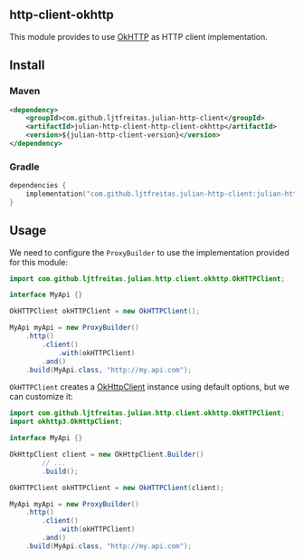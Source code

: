 ## http-client-okhttp

This module provides to use [OkHTTP](https://square.github.io/okhttp/) as HTTP client implementation.

## Install

### Maven
```xml
<dependency>
    <groupId>com.github.ljtfreitas.julian-http-client</groupId>
    <artifactId>julian-http-client-http-client-okhttp</artifactId>
    <version>${julian-http-client-version}</version>
</dependency>
```

### Gradle
```kotlin
dependencies {
    implementation("com.github.ljtfreitas.julian-http-client:julian-http-client-okhttp:$julianHttpClientVersion")
}
```

## Usage

We need to configure the `ProxyBuilder` to use the implementation provided for this module:

```java
import com.github.ljtfreitas.julian.http.client.okhttp.OkHTTPClient;

interface MyApi {}

OkHTTPClient okHTTPClient = new OkHTTPClient();

MyApi myApi = new ProxyBuilder()
    .http()
        .client()
            .with(okHTTPClient)
        .and()
    .build(MyApi.class, "http://my.api.com");
```

`OkHTTPClient` creates a [OkHttpClient](https://square.github.io/okhttp/4.x/okhttp/okhttp3/-ok-http-client/) instance using default options, but we can customize it:

```java
import com.github.ljtfreitas.julian.http.client.okhttp.OkHTTPClient;
import okhttp3.OkHttpClient;

interface MyApi {}

OkHttpClient client = new OkHttpClient.Builder()
        // ...
        .build();

OkHTTPClient okHTTPClient = new OkHTTPClient(client);

MyApi myApi = new ProxyBuilder()
    .http()
        .client()
            .with(okHTTPClient)
        .and()
    .build(MyApi.class, "http://my.api.com");
```
